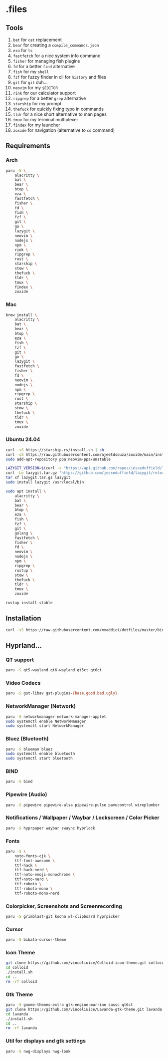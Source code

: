 # .files


## Tools
1. `bat` for `cat` replacement
1. `bear` for creating a `compile_commands.json`
1. `eza` for `ls`
1. `fastfetch` for a nice system info command
1. `fisher` for managing fish plugins
1. `fd` for a better `find` alternative
1. `fish` for my `shell`
1. `fzf` for fuzzy finder in cli for `history` and files
1. `git` for `git` duh...
1. `neovim` for my `$EDITOR`
1. `rink` for our calculator support
1. `ripgrep` for a better `grep` alternative
1. `starship` for my prompt
1. `thefuck` for quickly fixing typo in commands
1. `tldr` for a nice short alternative to man pages
1. `tmux` for my terminal multiplexer
1. `findex` for my launcher
1. `zoxide` for navigation (alternative to `cd` command)

## Requirements

### Arch
```sh
paru -S \
    alacritty \
    bat \
    bear \
    btop \
    eza \
    fastfetch \
    fisher \
    fd \
    fish \
    fzf \
    git \
    go \
    lazygit \
    neovim \
    nodejs \
    npm \
    rink \
    ripgrep \
    rust \
    starship \
    stow \
    thefuck \
    tldr \
    tmux \
    findex \
    zoxide
```

### Mac
```sh
brew install \
    alacritty \
    bat \
    bear \
    btop \
    eza \
    fish \
    fzf \
    git \
    go \
    lazygit \
    fastfetch \
    fisher \
    fd \
    neovim \
    nodejs \
    npm \
    ripgrep \
    rust \
    starship \
    stow \
    thefuck \
    tldr \
    tmux \
    zoxide
```

### Ubuntu 24.04
```sh
curl -sS https://starship.rs/install.sh | sh
curl -sS https://raw.githubusercontent.com/ajeetdsouza/zoxide/main/install.sh | bash
sudo add-apt-repository ppa:neovim-ppa/unstable
```

```sh
LAZYGIT_VERSION=$(curl -s "https://api.github.com/repos/jesseduffield/lazygit/releases/latest" | grep -Po '"tag_name": "v\K[^"]*')
curl -Lo lazygit.tar.gz "https://github.com/jesseduffield/lazygit/releases/latest/download/lazygit_${LAZYGIT_VERSION}_Linux_x86_64.tar.gz"
tar xf lazygit.tar.gz lazygit
sudo install lazygit /usr/local/bin
```

```sh
sudo apt install \
    alacritty \
    bat \
    bear \
    btop \
    eza \
    fish \
    fzf \
    git \
    golang \
    fastfetch \
    fisher \
    fd \
    neovim \
    nodejs \
    npm \
    ripgrep \
    rustup \
    stow \
    thefuck \
    tldr \
    tmux \
    zoxide
```

```sh
rustup install stable
```

## Installation
```sh
curl -sS https://raw.githubusercontent.com/mxaddict/dotfiles/master/bin/.install | bash
```

## Hyprland...

### QT support
```sh
paru -S qt5-wayland qt6-wayland qt5ct qt6ct
```

### Video Codecs
```sh
paru -S gst-libav gst-plugins-{base,good,bad,ugly}
```

### NetworkManager (Network)
```sh
paru -S networkmanager network-manager-applet
sudo systemctl enable NetworkManager
sudo systemctl start NetworkManager
```

### Bluez (Bluetooth)
```sh
paru -S blueman bluez
sudo systemctl enable bluetooth
sudo systemctl start bluetooth
```

### BIND
```sh
paru -S bind
```

### Pipewire (Audio)
```sh
paru -S pipewire pipewire-alsa pipewire-pulse pavucontrol wireplumber
```

### Notifications / Wallpaper / Waybar / Lockscreen / Color Picker
```sh
paru -S hyprpaper waybar swaync hyprlock
```

### Fonts
```sh
paru -S \
    noto-fonts-cjk \
    ttf-font-awesome \
    ttf-hack \
    ttf-hack-nerd \
    ttf-noto-emoji-monochrome \
    ttf-noto-nerd \
    ttf-roboto \
    ttf-roboto-mono \
    ttf-roboto-mono-nerd
```

### Colorpicker, Screenshots and Screenrecording
```sh
paru -S grimblast-git kooha wl-clipboard hyprpicker
```

### Cursor
```sh
paru -S bibata-cursor-theme
```

### Icon Theme
```sh
git clone https://github.com/vinceliuice/Colloid-icon-theme.git colloid --depth=1
cd colloid
./install.sh
cd ..
rm -rf colloid
```

### Gtk Theme
```sh
paru -S gnome-themes-extra gtk-engine-murrine sassc qt6ct
git clone https://github.com/vinceliuice/Lavanda-gtk-theme.git lavanda --depth=1
cd lavanda
./install.sh
cd ..
rm -rf lavanda
```

### Util for displays and gtk settings
```sh
paru -S nwg-displays nwg-look
```
